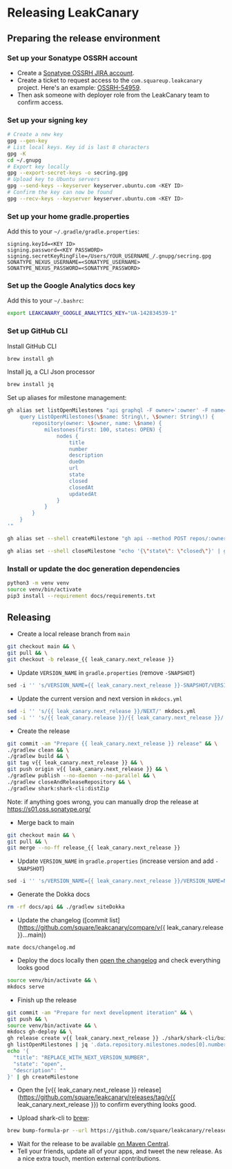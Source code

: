 # Releasing LeakCanary

## Preparing the release environment

### Set up your Sonatype OSSRH account

* Create a [Sonatype OSSRH JIRA account](https://issues.sonatype.org/secure/Signup!default.jspa).
* Create a ticket to request access to the `com.squareup.leakcanary` project. Here's an example: [OSSRH-54959](https://issues.sonatype.org/browse/OSSRH-54959).
* Then ask someone with deployer role from the LeakCanary team to confirm access.

### Set up your signing key

```bash
# Create a new key
gpg --gen-key
# List local keys. Key id is last 8 characters
gpg -K
cd ~/.gnupg
# Export key locally
gpg --export-secret-keys -o secring.gpg
# Upload key to Ubuntu servers
gpg --send-keys --keyserver keyserver.ubuntu.com <KEY ID>
# Confirm the key can now be found
gpg --recv-keys --keyserver keyserver.ubuntu.com <KEY ID>
```

### Set up your home gradle.properties

Add this to your `~/.gradle/gradle.properties`:

```
signing.keyId=<KEY ID>
signing.password=<KEY PASSWORD>
signing.secretKeyRingFile=/Users/YOUR_USERNAME_/.gnupg/secring.gpg
SONATYPE_NEXUS_USERNAME=<SONATYPE_USERNAME>
SONATYPE_NEXUS_PASSWORD=<SONATYPE_PASSWORD>
```

### Set up the Google Analytics docs key 

Add this to your `~/.bashrc`:

```bash
export LEAKCANARY_GOOGLE_ANALYTICS_KEY="UA-142834539-1"
```

### Set up GitHub CLI

Install GitHub CLI

```bash
brew install gh
```

Install jq, a CLI Json processor

```bash
brew install jq
```

Set up aliases for milestone management:

```bash
gh alias set listOpenMilestones "api graphql -F owner=':owner' -F name=':repo' -f query='
    query ListOpenMilestones(\$name: String\!, \$owner: String\!) {
        repository(owner: \$owner, name: \$name) {
            milestones(first: 100, states: OPEN) {
                nodes {
                    title
                    number
                    description
                    dueOn
                    url
                    state
                    closed
                    closedAt
                    updatedAt
                }
            }
        }
    }
'"

gh alias set --shell createMilestone "gh api --method POST repos/:owner/:repo/milestones --input - | jq '{ html_url: .html_url, state: .state, created_at: .created_at }'"

gh alias set --shell closeMilestone "echo '{\"state\": \"closed\"}' | gh api --method PATCH repos/:owner/:repo/milestones/\$1 --input - | jq '{ html_url: .html_url, state: .state, closed_at: .closed_at }'"
```

### Install or update the doc generation dependencies

```bash
python3 -m venv venv
source venv/bin/activate
pip3 install --requirement docs/requirements.txt
```

## Releasing

* Create a local release branch from `main`
```bash
git checkout main && \
git pull && \
git checkout -b release_{{ leak_canary.next_release }}
```

* Update `VERSION_NAME` in `gradle.properties` (remove `-SNAPSHOT`)
```gradle
sed -i '' 's/VERSION_NAME={{ leak_canary.next_release }}-SNAPSHOT/VERSION_NAME={{ leak_canary.next_release }}/' gradle.properties
```

* Update the current version and next version in `mkdocs.yml`
```bash
sed -i '' 's/{{ leak_canary.next_release }}/NEXT/' mkdocs.yml
sed -i '' 's/{{ leak_canary.release }}/{{ leak_canary.next_release }}/' mkdocs.yml
```

* Create the release
```bash
git commit -am "Prepare {{ leak_canary.next_release }} release" && \
./gradlew clean && \
./gradlew build && \
git tag v{{ leak_canary.next_release }} && \
git push origin v{{ leak_canary.next_release }} && \
./gradlew publish --no-daemon --no-parallel && \
./gradlew closeAndReleaseRepository && \
./gradlew shark:shark-cli:distZip
```

Note: if anything goes wrong, you can manually drop the release at https://s01.oss.sonatype.org/

* Merge back to main
```bash
git checkout main && \
git pull && \
git merge --no-ff release_{{ leak_canary.next_release }}
```
* Update `VERSION_NAME` in `gradle.properties` (increase version and add `-SNAPSHOT`)
```gradle
sed -i '' 's/VERSION_NAME={{ leak_canary.next_release }}/VERSION_NAME=NEXT-SNAPSHOT/' gradle.properties
```

* Generate the Dokka docs
```bash
rm -rf docs/api && ./gradlew siteDokka
```

* Update the changelog ([commit list](https://github.com/square/leakcanary/compare/v{{ leak_canary.release }}...main))
```
mate docs/changelog.md
```	

* Deploy the docs locally then [open the changelog](http://127.0.0.1:8000/leakcanary/changelog/) and check everything looks good
```bash
source venv/bin/activate && \
mkdocs serve
```

* Finish up the release

```bash
git commit -am "Prepare for next development iteration" && \
git push && \
source venv/bin/activate && \
mkdocs gh-deploy && \
gh release create v{{ leak_canary.next_release }} ./shark/shark-cli/build/distributions/shark-cli-{{ leak_canary.next_release }}.zip --title v{{ leak_canary.next_release }} --notes 'See [Change Log](https://square.github.io/leakcanary/changelog)' && \
gh listOpenMilestones | jq '.data.repository.milestones.nodes[0].number' | xargs gh closeMilestone && \
echo '{
  "title": "REPLACE_WITH_NEXT_VERSION_NUMBER",
  "state": "open",
  "description": ""
}' | gh createMilestone
```

* Open the [v{{ leak_canary.next_release }} release](https://github.com/square/leakcanary/releases/tag/v{{ leak_canary.next_release }}) to confirm everything looks good.

* Upload shark-cli to [brew](https://brew.sh/):
```bash
brew bump-formula-pr --url https://github.com/square/leakcanary/releases/download/v{{ leak_canary.next_release }}/shark-cli-{{ leak_canary.next_release }}.zip leakcanary-shark
```

* Wait for the release to be available [on Maven Central](https://repo1.maven.org/maven2/com/squareup/leakcanary/leakcanary-android/).
* Tell your friends, update all of your apps, and tweet the new release. As a nice extra touch, mention external contributions.

